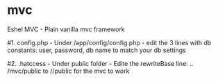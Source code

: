 # mvc
Eshel MVC - Plain vanilla mvc framework

  #1. config.php - Under /app/config/config.php - edit the 3 lines with db constants: user, password, db name to match your db settings
  
  #2. .hatccess - Under public folder - Edite the rewriteBase line: ..  /mvc/public to /<your folder>/public for the mvc to work


